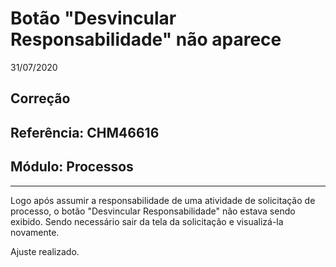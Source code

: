 # Botão "Desvincular Responsabilidade" não aparece
31/07/2020
## Correção
## Referência: CHM46616
## Módulo: Processos
***

Logo após assumir a responsabilidade de uma atividade de solicitação de processo, o botão "Desvincular Responsabilidade" não estava sendo exibido. Sendo necessário sair da tela da solicitação e visualizá-la novamente.

Ajuste realizado.